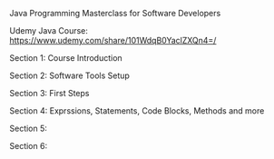 Java Programming Masterclass for Software Developers 

Udemy Java Course: https://www.udemy.com/share/101WdqB0YaclZXQn4=/ 

Section 1: Course Introduction

Section 2: Software Tools Setup

Section 3: First Steps

Section 4: Exprssions, Statements, Code Blocks, Methods and more

Section 5: 

Section 6: 
